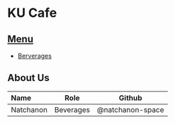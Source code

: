 # KU Cafe

## [Menu](Menu.md)

- [Berverages](Menu.md#Beverages)

## About Us

| Name      | Role      | Github          |
|:----------|-----------|-----------------|
| Natchanon | Beverages | @natchanon-space |
